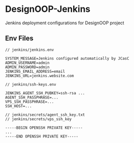 # DesignOOP-Jenkins
Jenkins deployment configurations for DesignOOP project

## Env Files

```
// jenkins/jenkins.env

SYSTEM_MESSAGE=Jenkins configured automatically by JCasC
ADMIN_USERNAME=admin
ADMIN_PASSWORD=admin
JENKINS_EMAIL_ADDRESS=email
JENKINS_URL=jenkins.website.com
```

```
// jenkins/ssh-keys.env

JENKINS_AGENT_SSH_PUBKEY=ssh-rsa ...
AGENT_SSH_PASSPHRASE=...
VPS_SSH_PASSPHRASE=...
SSH_HOST=...
```

```
// jenkins/secrets/agent_ssh_key.txt
// jenkins/secrets/vps_ssh_key

-----BEGIN OPENSSH PRIVATE KEY-----
...
-----END OPENSSH PRIVATE KEY-----
```